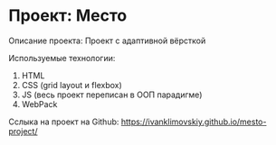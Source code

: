 # Проект: Место

Описание проекта:
Проект с адаптивной вёрсткой

Используемые технологии:

1. HTML
2. CSS (grid layout и flexbox)
3. JS (весь проект переписан в ООП парадигме)
4. WebPack

Сслыка на проект на Github: https://ivanklimovskiy.github.io/mesto-project/
